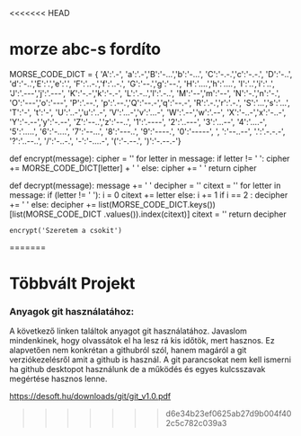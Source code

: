 <<<<<<< HEAD
# morze abc-s fordíto

MORSE_CODE_DICT = { 'A':'.-', 'a':'.-','B':'-...','b':'-...', 
                    'C':'-.-.','c':'-.-.', 'D':'-..', 'd':'-..','E':'.','e':'.', 
                    'F':'..-.','f':'..-.', 'G':'--.','g':'--.', 'H':'....','h':'....', 
                    'I':'..','i':'..', 'J':'.---','j':'.---', 'K':'-.-','k':'-.-', 
                    'L':'.-..','l':'.-..', 'M':'--','m':'--', 'N':'-.','n':'-.', 
                    'O':'---','o':'---', 'P':'.--.', 'p':'.--.','Q':'--.-','q':'--.-', 
                    'R':'.-.','r':'.-.', 'S':'...','s':'...', 'T':'-', 't':'-',
                    'U':'..-','u':'..-', 'V':'...-','v':'...-', 'W':'.--','w':'.--', 
                    'X':'-..-','x':'-..-', 'Y':'-.--','y':'-.--', 'Z':'--..','z':'--..', 
                    '1':'.----', '2':'..---', '3':'...--', 
                    '4':'....-', '5':'.....', '6':'-....', 
                    '7':'--...', '8':'---..', '9':'----.', 
                    '0':'-----', ', ':'--..--', '.':'.-.-.-', 
                    '?':'..--..', '/':'-..-.', '-':'-....-', 
                    '(':'-.--.', ')':'-.--.-'}

def encrypt(message): 
    cipher = '' 
    for letter in message: 
        if letter != ' ': 
            cipher += MORSE_CODE_DICT[letter] + ' '
        else: 
            cipher += ' '
    return cipher 

def decrypt(message): 
    message += ' '
    decipher = '' 
    citext = '' 
    for letter in message: 
        if (letter != ' '): 
            i = 0
            citext += letter 
        else: 
            i += 1
            if i == 2 : 
                decipher += ' '
            else: 
                decipher += list(MORSE_CODE_DICT.keys())[list(MORSE_CODE_DICT 
                .values()).index(citext)] 
                citext = '' 
    return decipher 
	
	encrypt('Szeretem a csokit')
=======
# Többvált Projekt

### Anyagok git használatához:

A következő linken találtok anyagot git használatához. Javaslom mindenkinek, hogy olvassátok el ha lesz rá kis időtök, mert hasznos.
Ez alapvetően nem konkrétan a githubról szól, hanem magáról a git verziókezelésről amit a github is használ. A git parancsokat nem kell ismerni ha github desktopot használunk de a működés és egyes kulcsszavak megértése hasznos lenne.

https://desoft.hu/downloads/git/git_v1.0.pdf
>>>>>>> d6e34b23ef0625ab27d9b004f402c5c782c039a3
